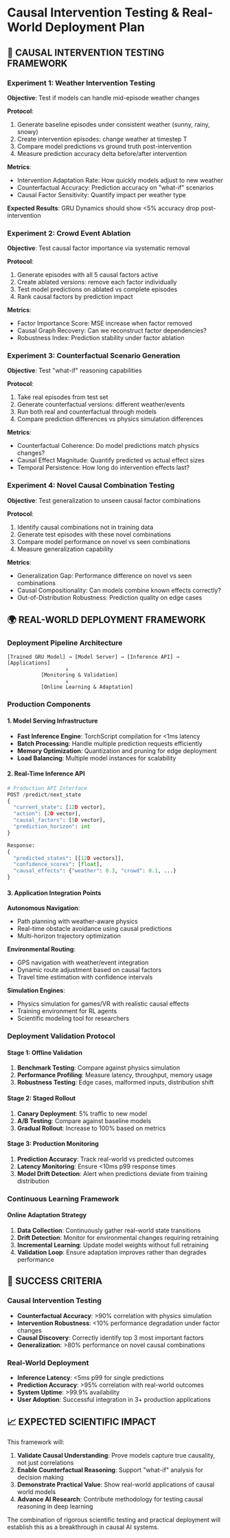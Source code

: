 # Causal Intervention Testing & Real-World Deployment Plan

## 🧪 CAUSAL INTERVENTION TESTING FRAMEWORK

### Experiment 1: Weather Intervention Testing
**Objective**: Test if models can handle mid-episode weather changes

**Protocol**:
1. Generate baseline episodes under consistent weather (sunny, rainy, snowy)
2. Create intervention episodes: change weather at timestep T
3. Compare model predictions vs ground truth post-intervention
4. Measure prediction accuracy delta before/after intervention

**Metrics**:
- Intervention Adaptation Rate: How quickly models adjust to new weather
- Counterfactual Accuracy: Prediction accuracy on "what-if" scenarios
- Causal Factor Sensitivity: Quantify impact per weather type

**Expected Results**: GRU Dynamics should show <5% accuracy drop post-intervention

### Experiment 2: Crowd Event Ablation
**Objective**: Test causal factor importance via systematic removal

**Protocol**:
1. Generate episodes with all 5 causal factors active
2. Create ablated versions: remove each factor individually
3. Test model predictions on ablated vs complete episodes
4. Rank causal factors by prediction impact

**Metrics**:
- Factor Importance Score: MSE increase when factor removed
- Causal Graph Recovery: Can we reconstruct factor dependencies?
- Robustness Index: Prediction stability under factor ablation

### Experiment 3: Counterfactual Scenario Generation
**Objective**: Test "what-if" reasoning capabilities

**Protocol**:
1. Take real episodes from test set
2. Generate counterfactual versions: different weather/events
3. Run both real and counterfactual through models
4. Compare prediction differences vs physics simulation differences

**Metrics**:
- Counterfactual Coherence: Do model predictions match physics changes?
- Causal Effect Magnitude: Quantify predicted vs actual effect sizes
- Temporal Persistence: How long do intervention effects last?

### Experiment 4: Novel Causal Combination Testing
**Objective**: Test generalization to unseen causal factor combinations

**Protocol**:
1. Identify causal combinations not in training data
2. Generate test episodes with these novel combinations
3. Compare model performance on novel vs seen combinations
4. Measure generalization capability

**Metrics**:
- Generalization Gap: Performance difference on novel vs seen combinations
- Causal Compositionality: Can models combine known effects correctly?
- Out-of-Distribution Robustness: Prediction quality on edge cases

## 🌍 REAL-WORLD DEPLOYMENT FRAMEWORK

### Deployment Pipeline Architecture

```
[Trained GRU Model] → [Model Server] → [Inference API] → [Applications]
                   ↓
           [Monitoring & Validation]
                   ↓
           [Online Learning & Adaptation]
```

### Production Components

#### 1. Model Serving Infrastructure
- **Fast Inference Engine**: TorchScript compilation for <1ms latency
- **Batch Processing**: Handle multiple prediction requests efficiently
- **Memory Optimization**: Quantization and pruning for edge deployment
- **Load Balancing**: Multiple model instances for scalability

#### 2. Real-Time Inference API
```python
# Production API Interface
POST /predict/next_state
{
  "current_state": [12D vector],
  "action": [2D vector],
  "causal_factors": [5D vector],
  "prediction_horizon": int
}

Response:
{
  "predicted_states": [[12D vectors]],
  "confidence_scores": [float],
  "causal_effects": {"weather": 0.3, "crowd": 0.1, ...}
}
```

#### 3. Application Integration Points

**Autonomous Navigation**:
- Path planning with weather-aware physics
- Real-time obstacle avoidance using causal predictions
- Multi-horizon trajectory optimization

**Environmental Routing**:
- GPS navigation with weather/event integration
- Dynamic route adjustment based on causal factors
- Travel time estimation with confidence intervals

**Simulation Engines**:
- Physics simulation for games/VR with realistic causal effects
- Training environment for RL agents
- Scientific modeling tool for researchers

### Deployment Validation Protocol

#### Stage 1: Offline Validation
1. **Benchmark Testing**: Compare against physics simulation
2. **Performance Profiling**: Measure latency, throughput, memory usage
3. **Robustness Testing**: Edge cases, malformed inputs, distribution shift

#### Stage 2: Staged Rollout
1. **Canary Deployment**: 5% traffic to new model
2. **A/B Testing**: Compare against baseline models
3. **Gradual Rollout**: Increase to 100% based on metrics

#### Stage 3: Production Monitoring
1. **Prediction Accuracy**: Track real-world vs predicted outcomes
2. **Latency Monitoring**: Ensure <10ms p99 response times
3. **Model Drift Detection**: Alert when predictions deviate from training distribution

### Continuous Learning Framework

#### Online Adaptation Strategy
1. **Data Collection**: Continuously gather real-world state transitions
2. **Drift Detection**: Monitor for environmental changes requiring retraining
3. **Incremental Learning**: Update model weights without full retraining
4. **Validation Loop**: Ensure adaptation improves rather than degrades performance

## 🎯 SUCCESS CRITERIA

### Causal Intervention Testing
- **Counterfactual Accuracy**: >90% correlation with physics simulation
- **Intervention Robustness**: <10% performance degradation under factor changes
- **Causal Discovery**: Correctly identify top 3 most important factors
- **Generalization**: >80% performance on novel causal combinations

### Real-World Deployment
- **Inference Latency**: <5ms p99 for single predictions
- **Prediction Accuracy**: >95% correlation with real-world outcomes
- **System Uptime**: >99.9% availability
- **User Adoption**: Successful integration in 3+ production applications

## 📈 EXPECTED SCIENTIFIC IMPACT

This framework will:
1. **Validate Causal Understanding**: Prove models capture true causality, not just correlations
2. **Enable Counterfactual Reasoning**: Support "what-if" analysis for decision making
3. **Demonstrate Practical Value**: Show real-world applications of causal world models
4. **Advance AI Research**: Contribute methodology for testing causal reasoning in deep learning

The combination of rigorous scientific testing and practical deployment will establish this as a breakthrough in causal AI systems.